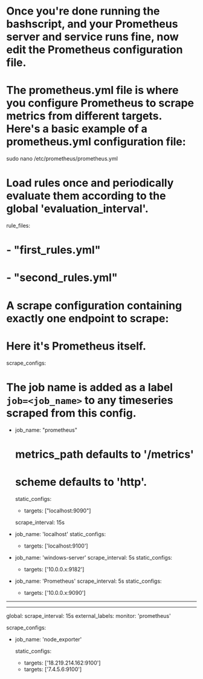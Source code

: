 # Once you're done running the bashscript, and your Prometheus server and service runs fine, now edit the Prometheus configuration file.
# The prometheus.yml file is where you configure Prometheus to scrape metrics from different targets. Here's a basic example of a prometheus.yml configuration file:
sudo nano /etc/prometheus/prometheus.yml

# Load rules once and periodically evaluate them according to the global 'evaluation_interval'.
rule_files:
  # - "first_rules.yml"
  # - "second_rules.yml"

# A scrape configuration containing exactly one endpoint to scrape:
# Here it's Prometheus itself.
scrape_configs:
  # The job name is added as a label `job=<job_name>` to any timeseries scraped from this config.
  - job_name: "prometheus"

    # metrics_path defaults to '/metrics'
    # scheme defaults to 'http'.

    static_configs:
      - targets: ["localhost:9090"]

    scrape_interval: 15s
  - job_name: 'localhost'
    static_configs:
      - targets: ['localhost:9100']

   - job_name: 'windows-server'
    scrape_interval: 5s
    static_configs:
      - targets: ['10.0.0.x:9182']

  - job_name: 'Prometheus'
    scrape_interval: 5s
    static_configs:
      - targets: ['10.0.0.x:9090']

  *****************************************
  *****************************************

  global:
  scrape_interval: 15s
  external_labels:
    monitor: 'prometheus'

scrape_configs:

  - job_name: 'node_exporter'

    static_configs:

      - targets: ['18.219.214.162:9100']
      - targets: ['7.4.5.6:9100']
